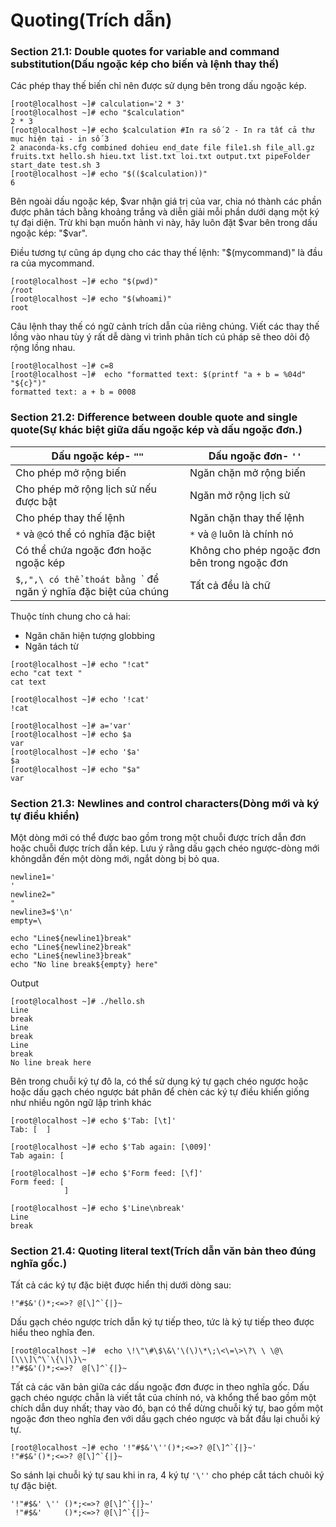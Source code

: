 # Quoting(Trích dẫn)
### Section 21.1: Double quotes for variable and command substitution(Dấu ngoặc kép cho biến và lệnh thay thế)
Các phép thay thế biến chỉ nên được sử dụng bên trong dấu ngoặc kép.
```
[root@localhost ~]# calculation='2 * 3'
[root@localhost ~]# echo "$calculation"
2 * 3
[root@localhost ~]# echo $calculation #In ra số 2 - In ra tất cả thư mục hiện tại - in số 3
2 anaconda-ks.cfg combined dohieu end_date file file1.sh file_all.gz fruits.txt hello.sh hieu.txt list.txt loi.txt output.txt pipeFolder start_date test.sh 3
[root@localhost ~]# echo "$(($calculation))"
6
```
Bên ngoài dấu ngoặc kép, $var nhận giá trị của var, chia nó thành các phần được phân tách bằng khoảng trắng và diễn giải mỗi phần dưới dạng một ký tự đại diện. Trừ khi bạn muốn hành vi này, hãy luôn đặt $var bên trong dấu ngoặc kép: "$var".

Điều tương tự cũng áp dụng cho các thay thế lệnh: "$(mycommand)" là đầu ra của mycommand.
```
[root@localhost ~]# echo "$(pwd)"
/root
[root@localhost ~]# echo "$(whoami)"
root
```
Câu lệnh thay thế có ngữ cảnh trích dẫn của riêng chúng. Viết các thay thế lồng vào nhau tùy ý rất dễ dàng vì trình phân tích cú pháp sẽ theo dõi độ rộng lồng nhau.
```
[root@localhost ~]# c=8
[root@localhost ~]#  echo "formatted text: $(printf "a + b = %04d" "${c}")"
formatted text: a + b = 0008
```

### Section 21.2: Difference between double quote and single quote(Sự khác biệt giữa dấu ngoặc kép và dấu ngoặc đơn.)
|Dấu ngoặc kép- `""`|Dấu ngoặc đơn- `''`|
|-|-|
|Cho phép mở rộng biến|Ngăn chặn mở rộng biến|
|Cho phép mở rộng lịch sử nếu được bật|Ngăn mở rộng lịch sử|
|Cho phép thay thế lệnh|Ngăn chặn thay thế lệnh|
|`*` và `@`có thể có nghĩa đặc biệt|`*` và `@` luôn là chính nó|
|Có thể chứa ngoặc đơn hoặc ngoặc kép|Không cho phép ngoặc đơn bên trong ngoặc đơn|
|`$`,`,",\ có thể thoát bằng `\` để ngăn ý nghĩa đặc biệt của chúng|Tất cả đều là chữ|

Thuộc tính chung cho cả hai:    
* Ngăn chăn hiện tượng globbing
* Ngăn tách từ

```
[root@localhost ~]# echo "!cat"
echo "cat text "
cat text 

[root@localhost ~]# echo '!cat'
!cat

[root@localhost ~]# a='var'
[root@localhost ~]# echo $a
var
[root@localhost ~]# echo '$a'
$a
[root@localhost ~]# echo "$a"
var
```

### Section 21.3: Newlines and control characters(Dòng mới và ký tự điều khiển)
Một dòng mới có thể được bao gồm trong một chuỗi được trích dẫn đơn hoặc chuỗi được trích dẫn kép. Lưu ý rằng dấu gạch chéo ngược-dòng mới khôngdẫn đến một dòng mới, ngắt dòng bị bỏ qua.
```
newline1='
'
newline2="
"
newline3=$'\n'
empty=\

echo "Line${newline1}break"
echo "Line${newline2}break"
echo "Line${newline3}break"
echo "No line break${empty} here"
```
Output
```
[root@localhost ~]# ./hello.sh
Line
break
Line
break
Line
break
No line break here
```
Bên trong chuỗi ký tự đô la, có thể sử dụng ký tự gạch chéo ngược hoặc hoặc dấu gạch chéo ngược bát phân để chèn các ký tự điều khiển giống như nhiều ngôn ngữ lập trình khác
```
[root@localhost ~]# echo $'Tab: [\t]'
Tab: [  ]

[root@localhost ~]# echo $'Tab again: [\009]'
Tab again: [

[root@localhost ~]# echo $'Form feed: [\f]'
Form feed: [
            ]

[root@localhost ~]# echo $'Line\nbreak'
Line
break
```

### Section 21.4: Quoting literal text(Trích dẫn văn bản theo đúng nghĩa gốc.)
Tất cả các ký tự đặc biệt được hiển thị dưới dòng sau:
```
!"#$&'()*;<=>? @[\]^`{|}~
```
Dấu gạch chéo ngược trích dẫn ký tự tiếp theo, tức là ký tự tiếp theo được hiểu theo nghĩa đen.
```
[root@localhost ~]#  echo \!\"\#\$\&\'\(\)\*\;\<\=\>\?\ \ \@\[\\\]\^\`\{\|\}\~
!"#$&'()*;<=>?  @[\]^`{|}~
```
Tất cả các văn bản giữa các dấu ngoặc đơn được in theo nghĩa gốc. Dấu gạch chéo ngược chẵn là viết tắt của chính nó, và khổng thể bao gồm một chích dẫn duy nhất; thay vào đó, bạn có thể dừng chuỗi ký tự, bao gồm một ngoặc đơn theo nghĩa đen với dấu gạch chéo ngược và bắt đầu lại chuỗi ký tự.
```
[root@localhost ~]# echo '!"#$&'\''()*;<=>? @[\]^`{|}~'
!"#$&'()*;<=>? @[\]^`{|}~
```
So sánh lại chuỗi ký tự sau khi in ra, 4 ký tự `'\''` cho phép cắt tách chuôi ký tự đặc biệt.
```
'!"#$&'	\''	()*;<=>? @[\]^`{|}~'
 !"#$&'		()*;<=>? @[\]^`{|}~
```


